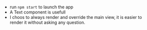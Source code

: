 - run `npm start` to launch the app
- A Text component is usefull
- I choos to always render and override the main view, it is easier to render it without asking any question.
